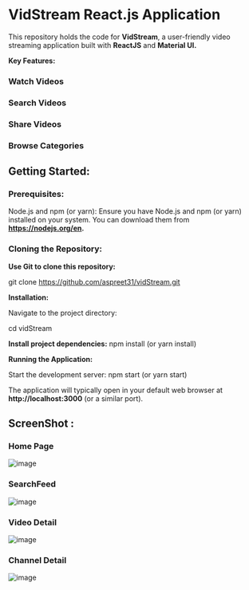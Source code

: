 # VidStream React.js Application

This repository holds the code for **VidStream**, a user-friendly video streaming application built with **ReactJS** and **Material UI.** 

**Key Features:**

### Watch Videos
### Search Videos
### Share Videos
### Browse Categories

## Getting Started:

### Prerequisites:

Node.js and npm (or yarn): Ensure you have Node.js and npm (or yarn) installed on your system. You can download them from **https://nodejs.org/en.**

### Cloning the Repository:
**Use Git to clone this repository:**

git clone https://github.com/aspreet31/vidStream.git

**Installation:**

Navigate to the project directory:

cd vidStream

**Install project dependencies:**
npm install (or yarn install)

**Running the Application:**

Start the development server:
npm start (or yarn start)

The application will typically open in your default web browser at **http://localhost:3000** (or a similar port).

## ScreenShot :

### Home Page

![image](https://github.com/aspreet31/vidStream-react/assets/103019348/eccfdde1-d5d3-40a3-a0cd-e023ad3131ff)

### SearchFeed 

![image](https://github.com/aspreet31/vidStream-react/assets/103019348/bf049dfe-fc2a-476d-9512-cd7cc4b9d92c)

### Video Detail

![image](https://github.com/aspreet31/vidStream-react/assets/103019348/7c0d5097-6aad-4da9-a95a-da7fc0b6ee69)

### Channel Detail

![image](https://github.com/aspreet31/vidStream-react/assets/103019348/eff5f940-ebfd-46ec-b0c6-9de68db8a88e)





